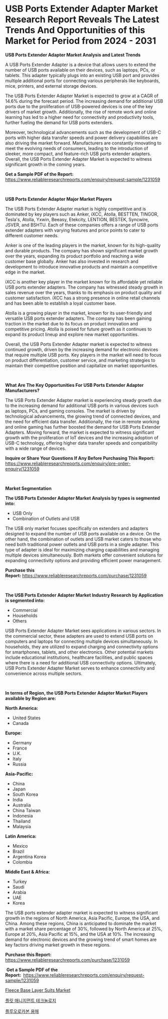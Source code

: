 <p><h1>USB Ports Extender Adapter Market Research Report Reveals The Latest Trends And Opportunities of this Market for Period from 2024 - 2031</h1></p><p><strong>USB Ports Extender Adapter Market Analysis and Latest Trends</strong></p>
<p><p>A USB Ports Extender Adapter is a device that allows users to extend the number of USB ports available on their devices, such as laptops, PCs, or tablets. This adapter typically plugs into an existing USB port and provides multiple additional ports for connecting various peripherals like keyboards, mice, printers, and external storage devices.</p><p>The USB Ports Extender Adapter Market is expected to grow at a CAGR of 14.6% during the forecast period. The increasing demand for additional USB ports due to the proliferation of USB-powered devices is one of the key drivers of market growth. Additionally, the rise of remote work and online learning has led to a higher need for connectivity and productivity tools, further fueling the demand for USB ports extenders.</p><p>Moreover, technological advancements such as the development of USB-C ports with higher data transfer speeds and power delivery capabilities are also driving the market forward. Manufacturers are constantly innovating to meet the evolving needs of consumers, leading to the introduction of sleeker, more compact, and feature-rich USB ports extender adapters. Overall, the USB Ports Extender Adapter Market is expected to witness significant growth in the coming years.</p></p>
<p><strong>Get a Sample PDF of the Report:&nbsp;</strong> <a href="https://www.reliableresearchreports.com/enquiry/request-sample/1231059">https://www.reliableresearchreports.com/enquiry/request-sample/1231059</a></p>
<p>&nbsp;</p>
<p><strong>USB Ports Extender Adapter Major Market Players</strong></p>
<p><p>The USB Ports Extender Adapter market is highly competitive and is dominated by key players such as Anker, iXCC, Atolla, BESTTEN, TINGOR, Tesla's, Atolla, Yxwin, Beeasy, Etekcity, LENTION, BESTEK, Syncwire, JSVER, and BSHTU. Each of these companies offers a range of USB ports extender adapters with varying features and price points to cater to different customer needs.</p><p>Anker is one of the leading players in the market, known for its high-quality and durable products. The company has shown significant market growth over the years, expanding its product portfolio and reaching a wide customer base globally. Anker has also invested in research and development to introduce innovative products and maintain a competitive edge in the market.</p><p>iXCC is another key player in the market known for its affordable yet reliable USB ports extender adapters. The company has witnessed steady growth in sales revenue over the years, thanks to its emphasis on product quality and customer satisfaction. iXCC has a strong presence in online retail channels and has been able to establish a loyal customer base.</p><p>Atolla is a growing player in the market, known for its user-friendly and versatile USB ports extender adapters. The company has been gaining traction in the market due to its focus on product innovation and competitive pricing. Atolla is poised for future growth as it continues to expand its product lineup and explore new market opportunities.</p><p>Overall, the USB Ports Extender Adapter market is expected to witness continued growth, driven by the increasing demand for electronic devices that require multiple USB ports. Key players in the market will need to focus on product differentiation, customer service, and marketing strategies to maintain their competitive position and capitalize on market opportunities.</p></p>
<p>&nbsp;</p>
<p><strong>What Are The Key Opportunities For USB Ports Extender Adapter Manufacturers?</strong></p>
<p><p>The USB Ports Extender Adapter market is experiencing steady growth due to the increasing demand for additional USB ports in various devices such as laptops, PCs, and gaming consoles. The market is driven by technological advancements, the growing trend of connected devices, and the need for efficient data transfer. Additionally, the rise in remote working and online gaming has further boosted the demand for USB Ports Extender Adapters. Moving forward, the market is expected to witness significant growth with the proliferation of IoT devices and the increasing adoption of USB-C technology, offering higher data transfer speeds and compatibility with a wide range of devices.</p></p>
<p><strong>Inquire or Share Your Questions If Any Before Purchasing This Report:</strong> <a href="https://www.reliableresearchreports.com/enquiry/pre-order-enquiry/1231059">https://www.reliableresearchreports.com/enquiry/pre-order-enquiry/1231059</a></p>
<p>&nbsp;</p>
<p><strong>Market Segmentation</strong></p>
<p><strong>The USB Ports Extender Adapter Market Analysis by types is segmented into:</strong></p>
<p><ul><li>USB Only</li><li>Combination of Outlets and USB</li></ul></p>
<p><p>The USB only market focuses specifically on extenders and adapters designed to expand the number of USB ports available on a device. On the other hand, the combination of outlets and USB market caters to those who need both traditional power outlets and USB ports in a single adapter. This type of adapter is ideal for maximizing charging capabilities and managing multiple devices simultaneously. Both markets offer convenient solutions for expanding connectivity options and providing efficient power management.</p></p>
<p><strong>Purchase this Report:&nbsp;</strong><a href="https://www.reliableresearchreports.com/purchase/1231059">https://www.reliableresearchreports.com/purchase/1231059</a></p>
<p>&nbsp;</p>
<p><strong>The USB Ports Extender Adapter Market Industry Research by Application is segmented into:</strong></p>
<p><ul><li>Commercial</li><li>Households</li><li>Others</li></ul></p>
<p><p>USB Ports Extender Adapter Market sees applications in various sectors. In the commercial sector, these adapters are used to extend USB ports on computers and laptops for connecting multiple devices simultaneously. In households, they are utilized to expand charging and connectivity options for smartphones, tablets, and other electronics. Other potential markets include educational institutions, healthcare facilities, and public spaces where there is a need for additional USB connectivity options. Ultimately, USB Ports Extender Adapter Market serves to enhance connectivity and convenience across multiple sectors.</p></p>
<p>&nbsp;</p>
<p><strong>In terms of Region, the USB Ports Extender Adapter Market Players available by Region are:</strong></p>
<p>
    <p> <strong> North America: </strong>
        <ul>
            <li>United States</li>
            <li>Canada</li>
        </ul>
        </p> 
    <p> <strong> Europe: </strong>
        <ul>
            <li>Germany</li>
            <li>France</li>
            <li>U.K.</li>
            <li>Italy</li>
            <li>Russia</li>
        </ul>
        </p> 
    <p> <strong> Asia-Pacific: </strong>
        <ul>
            <li>China</li>
            <li>Japan</li>
            <li>South Korea</li>
            <li>India</li>
            <li>Australia</li>
            <li>China Taiwan</li>
            <li>Indonesia</li>
            <li>Thailand</li>
            <li>Malaysia</li>
        </ul>
        </p> 
    <p> <strong> Latin America: </strong>
        <ul>
            <li>Mexico</li>
            <li>Brazil</li>
            <li>Argentina Korea</li>
            <li>Colombia</li>
        </ul>
        </p> 
    <p> <strong> Middle East & Africa: </strong>
        <ul>
            <li>Turkey</li>
            <li>Saudi</li>
            <li>Arabia</li>
            <li>UAE</li>
            <li>Korea</li>
        </ul>
    </p>
    </p>
<p><p>The USB ports extender adapter market is expected to witness significant growth in the regions of North America, Asia Pacific, Europe, the USA, and China. Among these regions, China is anticipated to dominate the market with a market share percentage of 30%, followed by North America at 25%, Europe at 20%, Asia Pacific at 15%, and the USA at 10%. The increasing demand for electronic devices and the growing trend of smart homes are key factors driving market growth in these regions.</p></p>
<p><strong>Purchase this Report: </strong><a href="https://www.reliableresearchreports.com/purchase/1231059">https://www.reliableresearchreports.com/purchase/1231059</a></p>
<p>&nbsp;<strong>Get a Sample PDF of the Report:&nbsp;&nbsp;</strong><a href="https://www.reliableresearchreports.com/enquiry/request-sample/1231059">https://www.reliableresearchreports.com/enquiry/request-sample/1231059</a></p>
<p><strong></strong></p>
<p><p><a href="https://github.com/WillieWoodard/Market-Research-Report-List-4/blob/main/fleece-base-layer-suits-market.md">Fleece Base Layer Suits Market</a></p><p><a href="https://github.com/Maeennan456456/Market-Research-Report-List-1/blob/main/80231566449.md">플릿 매니지먼트 테크놀로지</a></p><p><a href="https://github.com/royErdmtyan906778/Market-Research-Report-List-1/blob/main/88164616450.md">플루오로카본 용매</a></p></p>